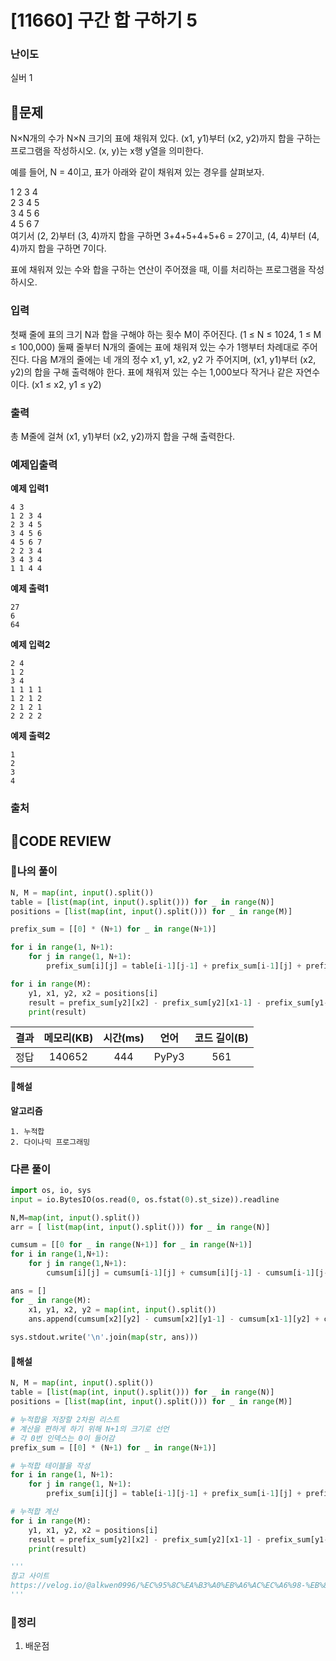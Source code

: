 # [11660] 구간 합 구하기 5

### **난이도**
실버 1
## **📝문제**
N×N개의 수가 N×N 크기의 표에 채워져 있다. (x1, y1)부터 (x2, y2)까지 합을 구하는 프로그램을 작성하시오. (x, y)는 x행 y열을 의미한다.

예를 들어, N = 4이고, 표가 아래와 같이 채워져 있는 경우를 살펴보자.

1	2	3	4  
2	3	4	5  
3	4	5	6  
4	5	6	7  
여기서 (2, 2)부터 (3, 4)까지 합을 구하면 3+4+5+4+5+6 = 27이고, (4, 4)부터 (4, 4)까지 합을 구하면 7이다.

표에 채워져 있는 수와 합을 구하는 연산이 주어졌을 때, 이를 처리하는 프로그램을 작성하시오.
### **입력**
첫째 줄에 표의 크기 N과 합을 구해야 하는 횟수 M이 주어진다. (1 ≤ N ≤ 1024, 1 ≤ M ≤ 100,000) 둘째 줄부터 N개의 줄에는 표에 채워져 있는 수가 1행부터 차례대로 주어진다. 다음 M개의 줄에는 네 개의 정수 x1, y1, x2, y2 가 주어지며, (x1, y1)부터 (x2, y2)의 합을 구해 출력해야 한다. 표에 채워져 있는 수는 1,000보다 작거나 같은 자연수이다. (x1 ≤ x2, y1 ≤ y2)
### **출력**
총 M줄에 걸쳐 (x1, y1)부터 (x2, y2)까지 합을 구해 출력한다.
### **예제입출력**

**예제 입력1**

```
4 3
1 2 3 4
2 3 4 5
3 4 5 6
4 5 6 7
2 2 3 4
3 4 3 4
1 1 4 4
```

**예제 출력1**

```
27
6
64
```

**예제 입력2**

```
2 4
1 2
3 4
1 1 1 1
1 2 1 2
2 1 2 1
2 2 2 2
```

**예제 출력2**

```
1
2
3
4
```

### **출처**

## **🧐CODE REVIEW**

### **🧾나의 풀이**

```python
N, M = map(int, input().split())
table = [list(map(int, input().split())) for _ in range(N)]
positions = [list(map(int, input().split())) for _ in range(M)]

prefix_sum = [[0] * (N+1) for _ in range(N+1)]

for i in range(1, N+1):
    for j in range(1, N+1):
        prefix_sum[i][j] = table[i-1][j-1] + prefix_sum[i-1][j] + prefix_sum[i][j-1] - prefix_sum[i-1][j-1]

for i in range(M):
    y1, x1, y2, x2 = positions[i]
    result = prefix_sum[y2][x2] - prefix_sum[y2][x1-1] - prefix_sum[y1-1][x2] + prefix_sum[y1-1][x1-1]
    print(result)
```

결과	| 메모리(KB) |	시간(ms) |	언어 |	코드 길이(B)
:----:|:-----:|:-----:|:-----:|:--------:
정답|140652|444|PyPy3|561
#### **📝해설**

**알고리즘**
```
1. 누적합
2. 다이나믹 프로그래밍
```
### **다른 풀이**

```python
import os, io, sys
input = io.BytesIO(os.read(0, os.fstat(0).st_size)).readline

N,M=map(int, input().split())
arr = [ list(map(int, input().split())) for _ in range(N)]

cumsum = [[0 for _ in range(N+1)] for _ in range(N+1)]  
for i in range(1,N+1):
    for j in range(1,N+1):
        cumsum[i][j] = cumsum[i-1][j] + cumsum[i][j-1] - cumsum[i-1][j-1] + arr[i-1][j-1]

ans = []
for _ in range(M):
    x1, y1, x2, y2 = map(int, input().split())
    ans.append(cumsum[x2][y2] - cumsum[x2][y1-1] - cumsum[x1-1][y2] + cumsum[x1-1][y1-1])
    
sys.stdout.write('\n'.join(map(str, ans)))
```

#### **📝해설**

```python
N, M = map(int, input().split())
table = [list(map(int, input().split())) for _ in range(N)]
positions = [list(map(int, input().split())) for _ in range(M)]

# 누적합을 저장할 2차원 리스트
# 계산을 편하게 하기 위해 N+1의 크기로 선언
# 각 0번 인덱스는 0이 들어감
prefix_sum = [[0] * (N+1) for _ in range(N+1)]

# 누적합 테이블을 작성
for i in range(1, N+1):
    for j in range(1, N+1):
        prefix_sum[i][j] = table[i-1][j-1] + prefix_sum[i-1][j] + prefix_sum[i][j-1] - prefix_sum[i-1][j-1]

# 누적합 계산
for i in range(M):
    y1, x1, y2, x2 = positions[i]
    result = prefix_sum[y2][x2] - prefix_sum[y2][x1-1] - prefix_sum[y1-1][x2] + prefix_sum[y1-1][x1-1]
    print(result)

'''
참고 사이트
https://velog.io/@alkwen0996/%EC%95%8C%EA%B3%A0%EB%A6%AC%EC%A6%98-%EB%88%84%EC%A0%81%ED%95%A9Prefix-Sum-2%EC%B0%A8%EC%9B%90-%EB%88%84%EC%A0%81%ED%95%A9Prefix-Sum-of-Matrix
'''
```

### **🔖정리**

1. 배운점